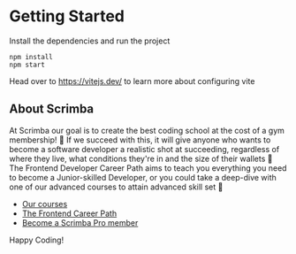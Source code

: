 # Getting Started
Install the dependencies and run the project
```
npm install
npm start
```

Head over to https://vitejs.dev/ to learn more about configuring vite
## About Scrimba

At Scrimba our goal is to create the best coding school at the cost of a gym membership! 💜
If we succeed with this, it will give anyone who wants to become a software developer a realistic shot at succeeding, regardless of where they live, what conditions they're in and the size of their wallets 🎉
The Frontend Developer Career Path aims to teach you everything you need to become a Junior-skilled Developer, or you could take a deep-dive with one of our advanced courses to attain advanced skill set 🚀

- [Our courses](https://scrimba.com/allcourses)
- [The Frontend Career Path](https://scrimba.com/learn/frontend)
- [Become a Scrimba Pro member](https://scrimba.com/pricing)

Happy Coding!
